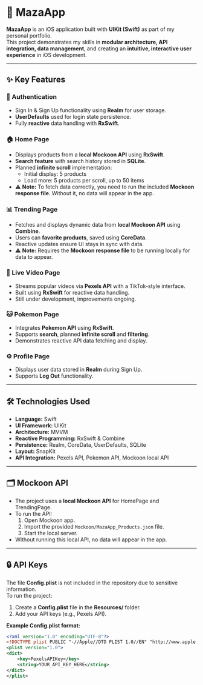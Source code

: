 # 📱 MazaApp

**MazaApp** is an iOS application built with **UIKit (Swift)** as part of my personal portfolio.  
This project demonstrates my skills in **modular architecture, API integration, data management**, and creating an **intuitive, interactive user experience** in iOS development.  

---

## ✨ Key Features

### 🔑 Authentication
- Sign In & Sign Up functionality using **Realm** for user storage.  
- **UserDefaults** used for login state persistence.  
- Fully **reactive** data handling with **RxSwift**.  

### 🏠 Home Page
- Displays products from a **local Mockoon API** using **RxSwift**.  
- **Search feature** with search history stored in **SQLite**.  
- Planned **infinite scroll** implementation:  
  - Initial display: 5 products  
  - Load more: 5 products per scroll, up to 50 items  
- ⚠️ **Note:** To fetch data correctly, you need to run the included **Mockoon response file**. Without it, no data will appear in the app.  

### 📊 Trending Page
- Fetches and displays dynamic data from **local Mockoon API** using **Combine**.  
- Users can **favorite products**, saved using **CoreData**.  
- Reactive updates ensure UI stays in sync with data.  
- ⚠️ **Note:** Requires the **Mockoon response file** to be running locally for data to appear.  

### 🎥 Live Video Page
- Streams popular videos via **Pexels API** with a TikTok-style interface.  
- Built using **RxSwift** for reactive data handling.  
- Still under development, improvements ongoing.  

### 🐱 Pokemon Page
- Integrates **Pokemon API** using **RxSwift**.  
- Supports **search**, planned **infinite scroll** and **filtering**.  
- Demonstrates reactive API data fetching and display.  

### ⚙️ Profile Page
- Displays user data stored in **Realm** during Sign Up.  
- Supports **Log Out** functionality.  

---

## 🛠️ Technologies Used

- **Language:** Swift  
- **UI Framework:** UIKit  
- **Architecture:** MVVM  
- **Reactive Programming:** RxSwift & Combine  
- **Persistence:** Realm, CoreData, UserDefaults, SQLite  
- **Layout:** SnapKit  
- **API Integration:** Pexels API, Pokemon API, Mockoon local API  

---

## 🗂 Mockoon API
- The project uses a **local Mockoon API** for HomePage and TrendingPage.  
- To run the API:  
  1. Open Mockoon app.  
  2. Import the provided `Mockoon/MazaApp_Products.json` file.  
  3. Start the local server.  
- Without running this local API, no data will appear in the app.  

---

## 🔒 API Keys

The file **Config.plist** is not included in the repository due to sensitive information.  
To run the project:  

1. Create a **Config.plist** file in the **Resources/** folder.  
2. Add your API keys (e.g., Pexels API).  

**Example Config.plist format:**  

```xml
<?xml version="1.0" encoding="UTF-8"?>
<!DOCTYPE plist PUBLIC "-//Apple//DTD PLIST 1.0//EN" "http://www.apple.com/DTDs/PropertyList-1.0.dtd">
<plist version="1.0">
<dict>
    <key>PexelsAPIKey</key>
    <string>YOUR_API_KEY_HERE</string>
</dict>
</plist>
